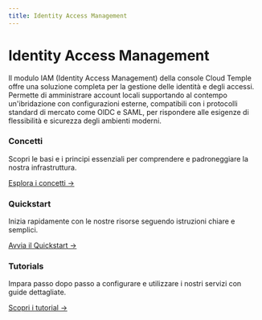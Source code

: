 ```yaml
---
title: Identity Access Management
---
```


# Identity Access Management

Il modulo IAM (Identity Access Management) della console Cloud Temple offre una soluzione completa per la gestione delle identità e degli accessi.
Permette di amministrare account locali supportando al contempo un'ibridazione con configurazioni esterne, compatibili con i protocolli standard di mercato come OIDC e SAML, per rispondere alle esigenze di flessibilità e sicurezza degli ambienti moderni.

<div className="card-grid">
  <div className="card">
    <h3>Concetti</h3>
    <p>Scopri le basi e i principi essenziali per comprendere e padroneggiare la nostra infrastruttura.</p>
    <a href="iam/concepts" className="card-link">Esplora i concetti &rarr;</a>
  </div>
  <div className="card">
    <h3>Quickstart</h3>
    <p>Inizia rapidamente con le nostre risorse seguendo istruzioni chiare e semplici.</p>
    <a href="iam/quickstart" className="card-link">Avvia il Quickstart &rarr;</a>
  </div>
    <div className="card">
    <h3>Tutorials</h3>
    <p>Impara passo dopo passo a configurare e utilizzare i nostri servizi con guide dettagliate.</p>
    <a href="iam/tutorials/sso_aad" className="card-link">Scopri i tutorial &rarr;</a>
  </div>
</div>
